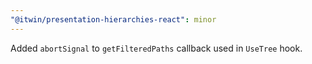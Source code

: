 ```yaml
---
"@itwin/presentation-hierarchies-react": minor
---
```


Added `abortSignal` to `getFilteredPaths` callback used in `UseTree` hook.
